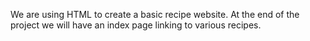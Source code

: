 We are using HTML to create a basic recipe website.
At the end of the project we will have an index page linking to various recipes.